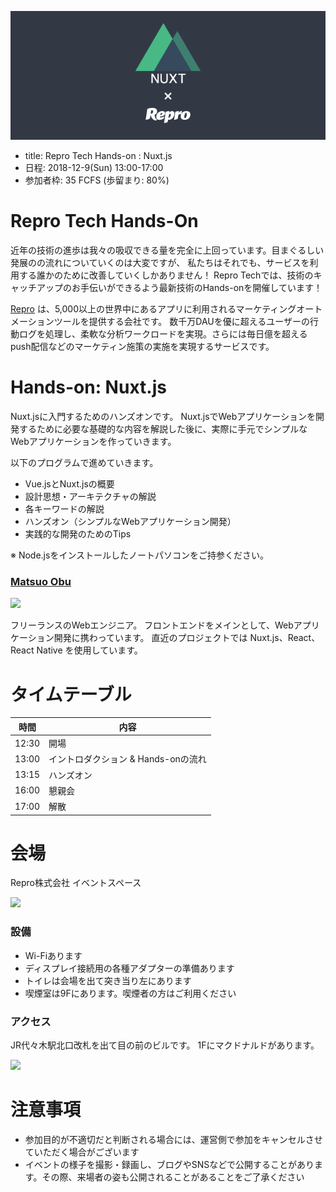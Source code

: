 ![](/hands-on/6/images/banner.png)

- title: Repro Tech Hands-on : Nuxt.js
- 日程: 2018-12-9(Sun) 13:00-17:00
- 参加者枠: 35 FCFS (歩留まり: 80%)

# Repro Tech Hands-On

近年の技術の進歩は我々の吸収できる量を完全に上回っています。目まぐるしい発展のの流れについていくのは大変ですが、
私たちはそれでも、サービスを利用する誰かのために改善していくしかありません！
Repro Techでは、技術のキャッチアップのお手伝いができるよう最新技術のHands-onを開催しています！

[Repro](https://repro.io) は、5,000以上の世界中にあるアプリに利用されるマーケティングオートメーションツールを提供する会社です。
数千万DAUを優に超えるユーザーの行動ログを処理し、柔軟な分析ワークロードを実現。さらには毎日億を超えるpush配信などのマーケティン施策の実施を実現するサービスです。

# Hands-on: Nuxt.js

Nuxt.jsに入門するためのハンズオンです。
Nuxt.jsでWebアプリケーションを開発するために必要な基礎的な内容を解説した後に、実際に手元でシンプルなWebアプリケーションを作っていきます。

以下のプログラムで進めていきます。

- Vue.jsとNuxt.jsの概要
- 設計思想・アーキテクチャの解説
- 各キーワードの解説
- ハンズオン（シンプルなWebアプリケーション開発）
- 実践的な開発のためのTips

※ Node.jsをインストールしたノートパソコンをご持参ください。

### [Matsuo Obu](https://twitter.com/mqtsuo02)

![](https://pbs.twimg.com/profile_images/1057145049694187520/_YQXxTWP_400x400.jpg)

フリーランスのWebエンジニア。
フロントエンドをメインとして、Webアプリケーション開発に携わっています。
直近のプロジェクトでは Nuxt.js、React、React Native を使用しています。


# タイムテーブル

時間  | 内容
---   | ---
12:30 | 開場
13:00 | イントロダクション & Hands-onの流れ
13:15 | ハンズオン
16:00 | 懇親会
17:00 | 解散

# 会場

Repro株式会社 イベントスペース

![](https://github.com/reproio/repro-tech-meetup/blob/master/assets/images/repro-event-space.png?raw=true)

### 設備

- Wi-Fiあります
- ディスプレイ接続用の各種アダプターの準備あります
- トイレは会場を出て突き当り左にあります
- 喫煙室は9Fにあります。喫煙者の方はご利用ください

### アクセス

JR代々木駅北口改札を出て目の前のビルです。
1Fにマクドナルドがあります。

![](https://github.com/reproio/repro-tech-meetup/blob/master/assets/images/repro-access-1.png?raw=true)

# 注意事項

- 参加目的が不適切だと判断される場合には、運営側で参加をキャンセルさせていただく場合がございます
- イベントの様子を撮影・録画し、ブログやSNSなどで公開することがあります。その際、来場者の姿も公開されることがあることをご了承ください
